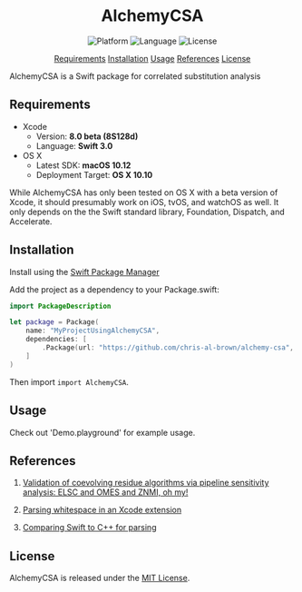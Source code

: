 <center> 
    <h1>AlchemyCSA</h1> 
</center>

<p align="center">
    <img src="https://img.shields.io/badge/platform-osx-lightgrey.svg" alt="Platform">
    <img src="https://img.shields.io/badge/language-swift-orange.svg" alt="Language">
    <img src="https://img.shields.io/badge/license-MIT-blue.svg" alt="License">
</p>

<p align="center">
    <a href="#requirements">Requirements</a>
    <a href="#installation">Installation</a>
    <a href="#usage">Usage</a>
    <a href="#references">References</a>
    <a href="#license">License</a>
</p>

AlchemyCSA is a Swift package for correlated substitution analysis

## Requirements

- Xcode
    - Version: **8.0 beta (8S128d)**
    - Language: **Swift 3.0**
- OS X
    - Latest SDK: **macOS 10.12**
    - Deployment Target: **OS X 10.10**

While AlchemyCSA has only been tested on OS X with a beta version of Xcode, 
it should presumably work on iOS, tvOS, and watchOS as well.  It only depends on the 
the Swift standard library, Foundation, Dispatch, and Accelerate. 

## Installation

Install using the [Swift Package Manager](https://swift.org/package-manager/)

Add the project as a dependency to your Package.swift:

```swift
import PackageDescription

let package = Package(
    name: "MyProjectUsingAlchemyCSA",
    dependencies: [
        .Package(url: "https://github.com/chris-al-brown/alchemy-csa", majorVersion: 0, minor: 1)
    ]
)
```

Then import `import AlchemyCSA`.

## Usage

Check out 'Demo.playground' for example usage.

## References

1. [Validation of coevolving residue algorithms via pipeline sensitivity analysis: ELSC and OMES and ZNMI, oh my!](http://journals.plos.org/plosone/article?id=10.1371/journal.pone.0010779)

2. [Parsing whitespace in an Xcode extension](https://www.cocoawithlove.com/blog/2016/06/25/policing-whitespace.html)

3. [Comparing Swift to C++ for parsing](https://www.cocoawithlove.com/blog/2016/05/01/swift-name-demangling.html)

## License

AlchemyCSA is released under the [MIT License](LICENSE.md).
